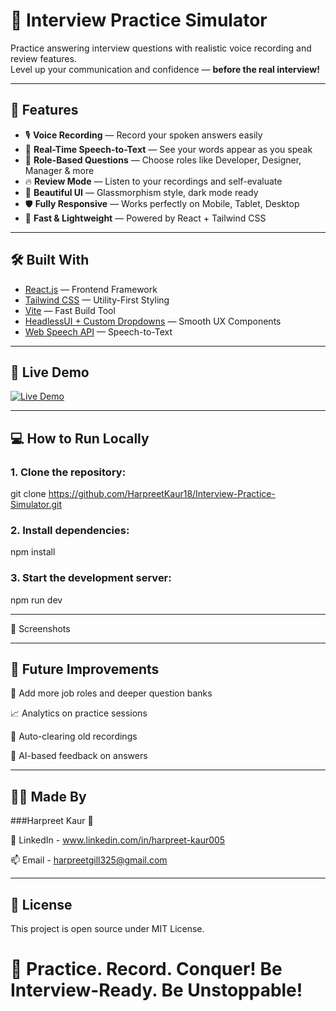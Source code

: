 # 🎤 Interview Practice Simulator

Practice answering interview questions with realistic voice recording and review features.  
Level up your communication and confidence — **before the real interview!**

---

## 🌟 Features

- 🎙️ **Voice Recording** — Record your spoken answers easily
- 🧠 **Real-Time Speech-to-Text** — See your words appear as you speak
- 🎯 **Role-Based Questions** — Choose roles like Developer, Designer, Manager & more
- 🔥 **Review Mode** — Listen to your recordings and self-evaluate
- 🎨 **Beautiful UI** — Glassmorphism style, dark mode ready
- 🛡️ **Fully Responsive** — Works perfectly on Mobile, Tablet, Desktop
- 🚀 **Fast & Lightweight** — Powered by React + Tailwind CSS

---

## 🛠 Built With

- [React.js](https://react.dev/) — Frontend Framework
- [Tailwind CSS](https://tailwindcss.com/) — Utility-First Styling
- [Vite](https://vitejs.dev/) — Fast Build Tool
- [HeadlessUI + Custom Dropdowns](https://headlessui.dev/) — Smooth UX Components
- [Web Speech API](https://developer.mozilla.org/en-US/docs/Web/API/Web_Speech_API) — Speech-to-Text

---

## 🚀 Live Demo

[![Live Demo](https://img.shields.io/badge/Live-Demo-blue?style=flat-square&logo=vercel)](https://newinterviewsimulator-o90c60c0u.vercel.app/)

---

## 💻 How to Run Locally

### 1. Clone the repository:

git clone https://github.com/HarpreetKaur18/Interview-Practice-Simulator.git

### 2. Install dependencies:

npm install

### 3. Start the development server:

npm run dev

---

📸 Screenshots

---

## 🧠 Future Improvements

📄 Add more job roles and deeper question banks

📈 Analytics on practice sessions

🧹 Auto-clearing old recordings

🤖 AI-based feedback on answers

---

## 🙋‍♀️ Made By

###Harpreet Kaur 💜

🔗 LinkedIn - www.linkedin.com/in/harpreet-kaur005

📫 Email - harpreetgill325@gmail.com

---

## 📝 License

This project is open source under MIT License.

# 🎀 Practice. Record. Conquer! Be Interview-Ready. Be Unstoppable!
